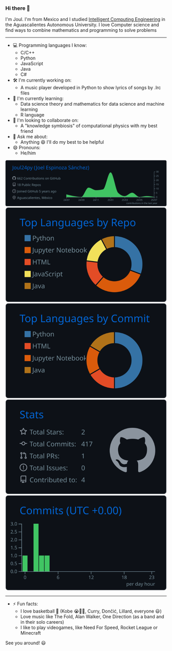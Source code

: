 ### Hi there 👋

I'm Joul. I'm from Mexico and I studied [Intelligent Computing Engineering](https://github.com/Joul24py/UAA-ICI) in the Aguascalientes Autonomous University. I love Computer science and find ways to combine mathematics and programming to solve problems

---

- 💻 Programming languages I know:
  - C/C++ 
  - Python
  - JavaScript
  - Java
  - C#
- 🛠️ I'm currently working on:
  - A music player developed in Python to show lyrics of songs by .lrc files
- 📖 I'm currently learning:
  - Data science theory and mathematics for data science and machine learning
  - R language
- 👥 I'm looking to collaborate on:
  - A "knowledge symbiosis" of computational physics with my best friend
- 💬 Ask me about:
  - Anything 😄 I'll do my best to be helpful
- 😄 Pronouns:
  - He/him

[![](https://raw.githubusercontent.com/Joul-Alessa/joul-alessa/main/profile-summary-card-output/github_dark/0-profile-details.svg)](https://github.com/vn7n24fzkq/github-profile-summary-cards)
[![](https://raw.githubusercontent.com/Joul-Alessa/joul-alessa/main/profile-summary-card-output/github_dark/1-repos-per-language.svg)](https://github.com/vn7n24fzkq/github-profile-summary-cards) [![](https://raw.githubusercontent.com/Joul-Alessa/joul-alessa/main/profile-summary-card-output/github_dark/2-most-commit-language.svg)](https://github.com/vn7n24fzkq/github-profile-summary-cards)
[![](https://raw.githubusercontent.com/Joul-Alessa/joul-alessa/main/profile-summary-card-output/github_dark/3-stats.svg)](https://github.com/vn7n24fzkq/github-profile-summary-cards) [![](https://raw.githubusercontent.com/Joul-Alessa/joul-alessa/main/profile-summary-card-output/github_dark/4-productive-time.svg)](https://github.com/vn7n24fzkq/github-profile-summary-cards)

---

- ⚡ Fun facts:
  - I love basketball 🏀 (Kobe 😭💛💜, Curry, Dončić, Lillard, everyone 😃)
  - Love music like The Fold, Alan Walker, One Direction (as a band and in their solo careers)
  - I like to play videogames, like Need For Speed, Rocket League or Minecraft

See you around! 😃
